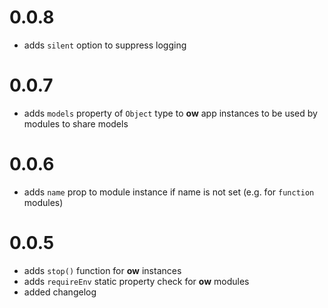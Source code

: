 # 0.0.8
- adds ```silent``` option to suppress logging

# 0.0.7
- adds ```models``` property of ```Object``` type to **ow** app instances to be used by modules to share models

# 0.0.6
- adds ```name``` prop to module instance if name is not set (e.g. for ```function``` modules) 

# 0.0.5

- adds ```stop()``` function for **ow** instances
- adds ```requireEnv``` static property check for **ow** modules
- added changelog
